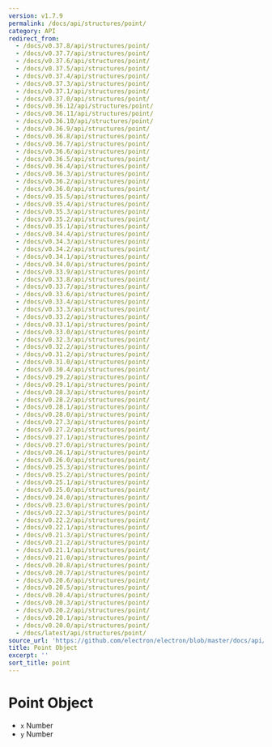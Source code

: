 ```yaml
---
version: v1.7.9
permalink: /docs/api/structures/point/
category: API
redirect_from:
  - /docs/v0.37.8/api/structures/point/
  - /docs/v0.37.7/api/structures/point/
  - /docs/v0.37.6/api/structures/point/
  - /docs/v0.37.5/api/structures/point/
  - /docs/v0.37.4/api/structures/point/
  - /docs/v0.37.3/api/structures/point/
  - /docs/v0.37.1/api/structures/point/
  - /docs/v0.37.0/api/structures/point/
  - /docs/v0.36.12/api/structures/point/
  - /docs/v0.36.11/api/structures/point/
  - /docs/v0.36.10/api/structures/point/
  - /docs/v0.36.9/api/structures/point/
  - /docs/v0.36.8/api/structures/point/
  - /docs/v0.36.7/api/structures/point/
  - /docs/v0.36.6/api/structures/point/
  - /docs/v0.36.5/api/structures/point/
  - /docs/v0.36.4/api/structures/point/
  - /docs/v0.36.3/api/structures/point/
  - /docs/v0.36.2/api/structures/point/
  - /docs/v0.36.0/api/structures/point/
  - /docs/v0.35.5/api/structures/point/
  - /docs/v0.35.4/api/structures/point/
  - /docs/v0.35.3/api/structures/point/
  - /docs/v0.35.2/api/structures/point/
  - /docs/v0.35.1/api/structures/point/
  - /docs/v0.34.4/api/structures/point/
  - /docs/v0.34.3/api/structures/point/
  - /docs/v0.34.2/api/structures/point/
  - /docs/v0.34.1/api/structures/point/
  - /docs/v0.34.0/api/structures/point/
  - /docs/v0.33.9/api/structures/point/
  - /docs/v0.33.8/api/structures/point/
  - /docs/v0.33.7/api/structures/point/
  - /docs/v0.33.6/api/structures/point/
  - /docs/v0.33.4/api/structures/point/
  - /docs/v0.33.3/api/structures/point/
  - /docs/v0.33.2/api/structures/point/
  - /docs/v0.33.1/api/structures/point/
  - /docs/v0.33.0/api/structures/point/
  - /docs/v0.32.3/api/structures/point/
  - /docs/v0.32.2/api/structures/point/
  - /docs/v0.31.2/api/structures/point/
  - /docs/v0.31.0/api/structures/point/
  - /docs/v0.30.4/api/structures/point/
  - /docs/v0.29.2/api/structures/point/
  - /docs/v0.29.1/api/structures/point/
  - /docs/v0.28.3/api/structures/point/
  - /docs/v0.28.2/api/structures/point/
  - /docs/v0.28.1/api/structures/point/
  - /docs/v0.28.0/api/structures/point/
  - /docs/v0.27.3/api/structures/point/
  - /docs/v0.27.2/api/structures/point/
  - /docs/v0.27.1/api/structures/point/
  - /docs/v0.27.0/api/structures/point/
  - /docs/v0.26.1/api/structures/point/
  - /docs/v0.26.0/api/structures/point/
  - /docs/v0.25.3/api/structures/point/
  - /docs/v0.25.2/api/structures/point/
  - /docs/v0.25.1/api/structures/point/
  - /docs/v0.25.0/api/structures/point/
  - /docs/v0.24.0/api/structures/point/
  - /docs/v0.23.0/api/structures/point/
  - /docs/v0.22.3/api/structures/point/
  - /docs/v0.22.2/api/structures/point/
  - /docs/v0.22.1/api/structures/point/
  - /docs/v0.21.3/api/structures/point/
  - /docs/v0.21.2/api/structures/point/
  - /docs/v0.21.1/api/structures/point/
  - /docs/v0.21.0/api/structures/point/
  - /docs/v0.20.8/api/structures/point/
  - /docs/v0.20.7/api/structures/point/
  - /docs/v0.20.6/api/structures/point/
  - /docs/v0.20.5/api/structures/point/
  - /docs/v0.20.4/api/structures/point/
  - /docs/v0.20.3/api/structures/point/
  - /docs/v0.20.2/api/structures/point/
  - /docs/v0.20.1/api/structures/point/
  - /docs/v0.20.0/api/structures/point/
  - /docs/latest/api/structures/point/
source_url: 'https://github.com/electron/electron/blob/master/docs/api/structures/point.md'
title: Point Object
excerpt: ''
sort_title: point
---
```




<!--


                                      ::::
                                    :o+//+o:
                                    +o    oo-
                                    :o+//oo/+o/
                                      -::-   -oo:
                                               /s/
                      -::::::::-                :s/  :::--
                  :+oo+////////+:        -:/+oo/ :s:-///++oo+:
                /o+:                -/+oo+/:-     +o-      -:+o:
               /s:              -:+o+/:           -o+         :s/
              -s/            -/oo/:                /s-         +s-
              -s/         -/oo/-                   -s/         /s-
               oo       :+o/-                       oo         oo
               -s/    :oo/                          /s-       /s-
                :s/ :oo:              -::-          /s-      /s:
                  -+o/               /ssss/         :s:    -+o-
                 :o+--               /ssss/         :s:   :o+-
                :s/  +o:              -::-          /s-   --
               -s/    :+o/-                         /s-
               oo       -+o+-                       oo
              -s/         -/oo/-                   -s/
             -+soo+:         -/oo/:                /s-      /oooo+-
             o+   :s:           -:+o+/:-          -o+      /s:  -oo
             oo:--/s:       ::      -:+oo+/:-     -/-      /s/--:o+
              :+++/-        :s:          -:/+ooo++//////++oo//+o+:
                             /s:                --::::::--
                              /s/              /s-
                               :oo:          :oo:
                                 /oo/-    -/oo/
                                   -/+oooo+/-





                   _______  _______  _______  _______  __
                  |       ||       ||       ||       ||  |
                  |  _____||_     _||   _   ||    _  ||  |
                  | |_____   |   |  |  | |  ||   |_| ||  |
                  |_____  |  |   |  |  |_|  ||    ___||__|
                   _____| |  |   |  |       ||   |     __
                  |_______|  |___|  |_______||___|    |__|


    This file is generated automatically, so it should not be edited.

    To make changes, head over to the electron/electron repository:

    https://github.com/electron/electron/blob/master/docs/api/structures/point.md

    Thanks!

-->
# Point Object

*   `x` Number
*   `y` Number
